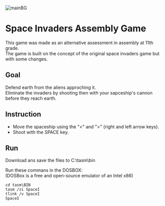 ![mainBG](https://user-images.githubusercontent.com/73475107/124445215-068b1100-dd88-11eb-8dab-cc6a86c706a1.png)

# Space Invaders Assembly Game

This game was made as an alternative assessment in assembly at 11th grade.  
The game is built on the concept of the original space invaders game but with some changes.


## Goal
Defend earth from the aliens approching it.  
Eliminate the invaders by shooting then with your sapceship's cannon before they reach earth.

##  Instruction
- Move the spaceship using the "<" and ">" (right and left arrow keys).
- Shoot with the SPACE key.



## Run
Download ans save the files to C:\tasm\bin  

Run these commans in the DOSBOX:  
(DOSBox is a free and open-source emulator of an Intel x86)
```
cd tasm\BIN
tasm /zi SpaceI
tlink /v SpaceI
SpaceI
```
